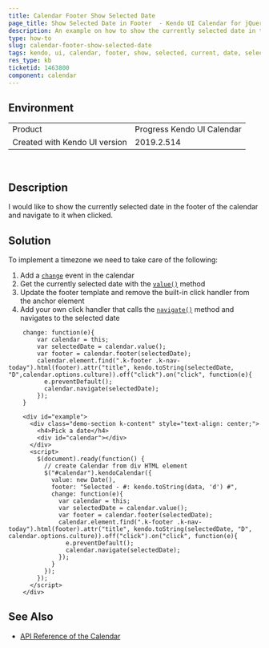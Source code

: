 ```yaml
---
title: Calendar Footer Show Selected Date
page_title: Show Selected Date in Footer  - Kendo UI Calendar for jQuery
description: An example on how to show the currently selected date in the footer of the calendar and navigate to it when clicked.
type: how-to
slug: calendar-footer-show-selected-date
tags: kendo, ui, calendar, footer, show, selected, current, date, select, navigate
res_type: kb
ticketid: 1463800
component: calendar
---
```


## Environment

<table>
 <tr>
  <td>Product</td>
  <td>Progress Kendo UI Calendar</td>
 </tr>
 <tr>
  <td>Created with Kendo UI version</td>
  <td>2019.2.514</td>
 </tr>
</table>
 

## Description

I would like to show the currently selected date in the footer of the calendar and navigate to it when clicked.

## Solution

To implement a timezone we need to take care of the following:

1. Add a [`change`](/api/javascript/ui/calendar/events/change) event in the calendar
1. Get the currently selected date with the [`value()`](/api/javascript/ui/calendar/methods/value) method
1. Update the footer template and remove the built-in click handler from the anchor element
1. Add your own click handler that calls the [`navigate()`](/api/javascript/ui/calendar/methods/navigate) method and navigates to the selected date

```
    change: function(e){
        var calendar = this;
        var selectedDate = calendar.value();
        var footer = calendar.footer(selectedDate);
        calendar.element.find(".k-footer .k-nav-today").html(footer).attr("title", kendo.toString(selectedDate, "D",calendar.options.culture)).off("click").on("click", function(e){
          e.preventDefault();
          calendar.navigate(selectedDate);
        });
    }
```

```dojo
    <div id="example">
      <div class="demo-section k-content" style="text-align: center;">
        <h4>Pick a date</h4>
        <div id="calendar"></div>
      </div>
      <script>
        $(document).ready(function() {
          // create Calendar from div HTML element
          $("#calendar").kendoCalendar({
            value: new Date(),
            footer: "Selected - #: kendo.toString(data, 'd') #",
            change: function(e){
              var calendar = this;
              var selectedDate = calendar.value();
              var footer = calendar.footer(selectedDate);
              calendar.element.find(".k-footer .k-nav-today").html(footer).attr("title", kendo.toString(selectedDate, "D", calendar.options.culture)).off("click").on("click", function(e){
                e.preventDefault();
                calendar.navigate(selectedDate);
              });
            }
          });
        });
      </script>
    </div>
```

## See Also

* [API Reference of the Calendar](https://docs.telerik.com/kendo-ui/api/javascript/ui/calendar)
